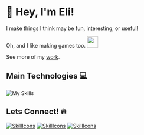 # 👋 Hey, I'm Eli!

I make things I think may be fun, interesting, or useful!

Oh, and I like making games too. <img src="https://emojis.slackmojis.com/emojis/images/1531849430/4246/blob-sunglasses.gif?1531849430" width="30"/> 

See more of my [work](https://www.eliesercapillar.dev/).

## Main Technologies 💻
![My Skills](https://skillicons.dev/icons?i=cs,dotnet,unity,vue,ts,tailwind,git,githubactions,docker)

## Lets Connect! 🔥
[![SkillIcons](https://skillicons.dev/icons?i=gmail)](mailto:elieser.capillar@gmail.com)
[![SkillIcons](https://skillicons.dev/icons?i=linkedin)](https://www.linkedin.com/in/eliesercapillar/)
[![SkillIcons](https://skillicons.dev/icons?i=twitter)](https://x.com/eliesercapillar)
